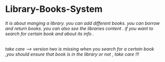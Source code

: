 # Library-Books-System
###### It is about manging a library. you can add different books. you can borrow and return books. you can also see the libraries content . if you want to search for certain book and about its info . 


###### take care --> version two is missing when you search for a certain book ,you should ensure that book is in the library or not , take care !!!
